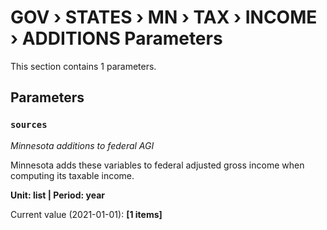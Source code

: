 # GOV › STATES › MN › TAX › INCOME › ADDITIONS Parameters

This section contains 1 parameters.

## Parameters

### `sources`
*Minnesota additions to federal AGI*

Minnesota adds these variables to federal adjusted gross income when computing its taxable income.

**Unit: list | Period: year**

Current value (2021-01-01): **[1 items]**

